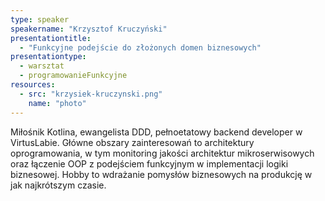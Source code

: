 ```yaml
---
type: speaker
speakername: "Krzysztof Kruczyński"
presentationtitle:
  - "Funkcyjne podejście do złożonych domen biznesowych"
presentationtype: 
  - warsztat
  - programowanieFunkcyjne
resources:
  - src: "krzysiek-kruczynski.png"
    name: "photo"
---
```

Miłośnik Kotlina, ewangelista DDD, pełnoetatowy backend developer w VirtusLabie. Główne obszary zainteresowań to architektury oprogramowania, w tym monitoring jakości architektur mikroserwisowych oraz łączenie OOP z podejściem funkcyjnym w implementacji logiki biznesowej. Hobby to wdrażanie pomysłów biznesowych na produkcję w jak najkrótszym czasie.

